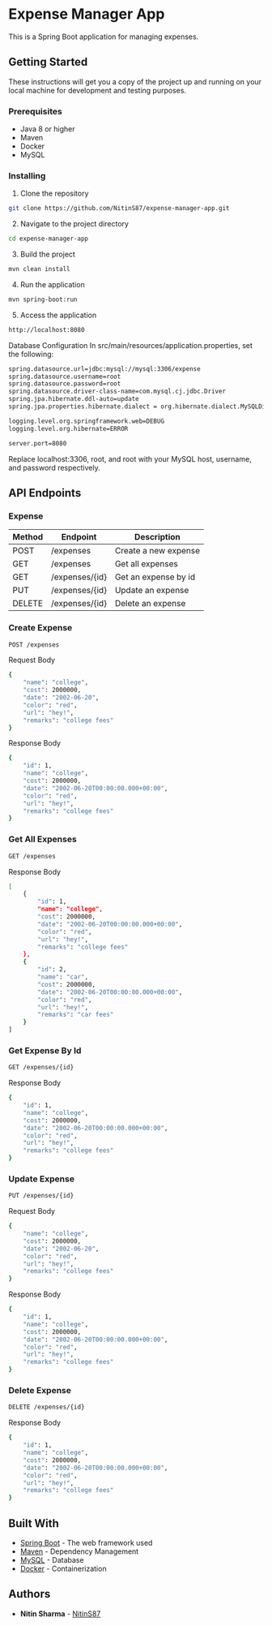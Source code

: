 # Expense Manager App

This is a Spring Boot application for managing expenses.

## Getting Started

These instructions will get you a copy of the project up and running on your local machine for development and testing purposes.

### Prerequisites

- Java 8 or higher
- Maven
- Docker
- MySQL

### Installing

1. Clone the repository

```sh
git clone https://github.com/NitinS87/expense-manager-app.git
```

2. Navigate to the project directory

```sh
cd expense-manager-app
```

3. Build the project

```sh
mvn clean install
```

4. Run the application

```sh
mvn spring-boot:run
```

5. Access the application

```sh
http://localhost:8080
```

Database Configuration
In src/main/resources/application.properties, set the following:

```sh
spring.datasource.url=jdbc:mysql://mysql:3306/expense
spring.datasource.username=root
spring.datasource.password=root
spring.datasource.driver-class-name=com.mysql.cj.jdbc.Driver
spring.jpa.hibernate.ddl-auto=update
spring.jpa.properties.hibernate.dialect = org.hibernate.dialect.MySQLDialect

logging.level.org.springframework.web=DEBUG
logging.level.org.hibernate=ERROR

server.port=8080
```

Replace localhost:3306, root, and root with your MySQL host, username, and password respectively.

## API Endpoints

### Expense

| Method | Endpoint       | Description          |
| ------ | -------------- | -------------------- |
| POST   | /expenses      | Create a new expense |
| GET    | /expenses      | Get all expenses     |
| GET    | /expenses/{id} | Get an expense by id |
| PUT    | /expenses/{id} | Update an expense    |
| DELETE | /expenses/{id} | Delete an expense    |

### Create Expense

```sh
POST /expenses
```

Request Body

```sh
{
    "name": "college",
    "cost": 2000000,
    "date": "2002-06-20",
    "color": "red",
    "url": "hey!",
    "remarks": "college fees"
}
```

Response Body

```sh
{
    "id": 1,
    "name": "college",
    "cost": 2000000,
    "date": "2002-06-20T00:00:00.000+00:00",
    "color": "red",
    "url": "hey!",
    "remarks": "college fees"
}
```

### Get All Expenses

```sh
GET /expenses
```

Response Body

```sh
[
    {
        "id": 1,
        "name": "college",
        "cost": 2000000,
        "date": "2002-06-20T00:00:00.000+00:00",
        "color": "red",
        "url": "hey!",
        "remarks": "college fees"
    },
    {
        "id": 2,
        "name": "car",
        "cost": 2000000,
        "date": "2002-06-20T00:00:00.000+00:00",
        "color": "red",
        "url": "hey!",
        "remarks": "car fees"
    }
]
```

### Get Expense By Id

```sh
GET /expenses/{id}
```

Response Body

```sh
{
    "id": 1,
    "name": "college",
    "cost": 2000000,
    "date": "2002-06-20T00:00:00.000+00:00",
    "color": "red",
    "url": "hey!",
    "remarks": "college fees"
}
```

### Update Expense

```sh
PUT /expenses/{id}
```

Request Body

```sh
{
    "name": "college",
    "cost": 2000000,
    "date": "2002-06-20",
    "color": "red",
    "url": "hey!",
    "remarks": "college fees"
}
```

Response Body

```sh
{
    "id": 1,
    "name": "college",
    "cost": 2000000,
    "date": "2002-06-20T00:00:00.000+00:00",
    "color": "red",
    "url": "hey!",
    "remarks": "college fees"
}
```

### Delete Expense

```sh
DELETE /expenses/{id}
```

Response Body

```sh
{
    "id": 1,
    "name": "college",
    "cost": 2000000,
    "date": "2002-06-20T00:00:00.000+00:00",
    "color": "red",
    "url": "hey!",
    "remarks": "college fees"
}
```

## Built With

- [Spring Boot](https://spring.io/projects/spring-boot) - The web framework used
- [Maven](https://maven.apache.org/) - Dependency Management
- [MySQL](https://www.mysql.com/) - Database
- [Docker](https://www.docker.com/) - Containerization

## Authors

- **Nitin Sharma** - [NitinS87](https://github.com/NitinS87)
